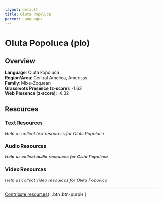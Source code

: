 ```yaml
---
layout: default
title: Oluta Popoluca
parent: Languages
---
```


# Oluta Popoluca (plo)

## Overview

**Language**: Oluta Popoluca  
**Region/Area**: Central America, Americas  
**Family**: Mixe-Zoquean  
**Grassroots Presence (z-score)**: -1.63  
**Web Presence (z-score)**: -0.32  

## Resources

### Text Resources
*Help us collect text resources for Oluta Popoluca*

### Audio Resources
*Help us collect audio resources for Oluta Popoluca*

### Video Resources
*Help us collect video resources for Oluta Popoluca*

---

[Contribute resources](https://forms.office.com/e/1SfLJx3u1r){: .btn .btn-purple }

